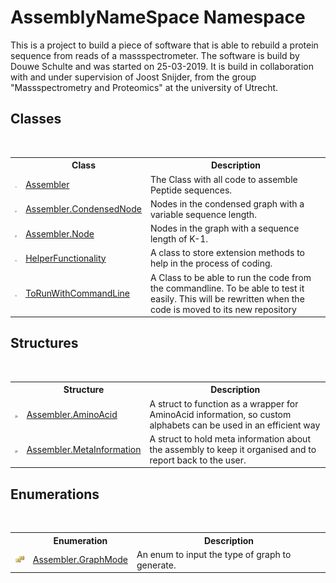# AssemblyNameSpace Namespace
 

This is a project to build a piece of software that is able to rebuild a protein sequence from reads of a massspectrometer. The software is build by Douwe Schulte and was started on 25-03-2019. It is build in collaboration with and under supervision of Joost Snijder, from the group "Massspectrometry and Proteomics" at the university of Utrecht.


## Classes
&nbsp;<table><tr><th></th><th>Class</th><th>Description</th></tr><tr><td>![Public class](media/pubclass.gif "Public class")</td><td><a href="ff4e346f-08ba-ff2f-52cf-831920161b16">Assembler</a></td><td>
The Class with all code to assemble Peptide sequences.</td></tr><tr><td>![Private class](media/privclass.gif "Private class")</td><td><a href="ee7b8d32-cc33-4919-d5e1-f783e24e2ca2">Assembler.CondensedNode</a></td><td>
Nodes in the condensed graph with a variable sequence length.</td></tr><tr><td>![Private class](media/privclass.gif "Private class")</td><td><a href="832e0431-cd84-4735-6a18-7ba1139e6788">Assembler.Node</a></td><td>
Nodes in the graph with a sequence length of K-1.</td></tr><tr><td>![Protected class](media/protclass.gif "Protected class")</td><td><a href="a6205e49-c336-fdc7-ded6-dad8ce480975">HelperFunctionality</a></td><td>
A class to store extension methods to help in the process of coding.</td></tr><tr><td>![Protected class](media/protclass.gif "Protected class")</td><td><a href="8ec59c9e-dba6-271d-8915-a73991424149">ToRunWithCommandLine</a></td><td>
A Class to be able to run the code from the commandline. To be able to test it easily. This will be rewritten when the code is moved to its new repository</td></tr></table>

## Structures
&nbsp;<table><tr><th></th><th>Structure</th><th>Description</th></tr><tr><td>![Private structure](media/privstructure.gif "Private structure")</td><td><a href="6c08d832-b4a6-5a74-e503-fb03127f8c59">Assembler.AminoAcid</a></td><td>
A struct to function as a wrapper for AminoAcid information, so custom alphabets can be used in an efficient way</td></tr><tr><td>![Private structure](media/privstructure.gif "Private structure")</td><td><a href="4767f8b5-e52e-522b-5527-d518969305dd">Assembler.MetaInformation</a></td><td>
A struct to hold meta information about the assembly to keep it organised and to report back to the user.</td></tr></table>

## Enumerations
&nbsp;<table><tr><th></th><th>Enumeration</th><th>Description</th></tr><tr><td>![Public enumeration](media/pubenumeration.gif "Public enumeration")</td><td><a href="3abd5377-cd76-4c1a-ec3c-d847b785f98b">Assembler.GraphMode</a></td><td>
An enum to input the type of graph to generate.</td></tr></table>&nbsp;
